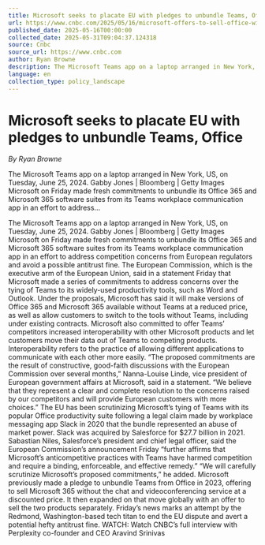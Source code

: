```yaml
---
title: Microsoft seeks to placate EU with pledges to unbundle Teams, Office
url: https://www.cnbc.com/2025/05/16/microsoft-offers-to-sell-office-without-teams-to-placate-eu-regulators.html
published_date: 2025-05-16T00:00:00
collected_date: 2025-05-31T09:04:37.124318
source: Cnbc
source_url: https://www.cnbc.com
author: Ryan Browne
description: The Microsoft Teams app on a laptop arranged in New York, US, on Tuesday, June 25, 2024. Gabby Jones | Bloomberg | Getty Images Microsoft on Friday made fresh commitments to unbundle its Office 365 and Microsoft 365 software suites from its Teams workplace communication app in an effort to address...
language: en
collection_type: policy_landscape
---
```


# Microsoft seeks to placate EU with pledges to unbundle Teams, Office

*By Ryan Browne*

The Microsoft Teams app on a laptop arranged in New York, US, on Tuesday, June 25, 2024. Gabby Jones | Bloomberg | Getty Images Microsoft on Friday made fresh commitments to unbundle its Office 365 and Microsoft 365 software suites from its Teams workplace communication app in an effort to address...

The Microsoft Teams app on a laptop arranged in New York, US, on Tuesday, June 25, 2024. Gabby Jones | Bloomberg | Getty Images Microsoft on Friday made fresh commitments to unbundle its Office 365 and Microsoft 365 software suites from its Teams workplace communication app in an effort to address competition concerns from European regulators and avoid a possible antitrust fine. The European Commission, which is the executive arm of the European Union, said in a statement Friday that Microsoft made a series of commitments to address concerns over the tying of Teams to its widely-used productivity tools, such as Word and Outlook. Under the proposals, Microsoft has said it will make versions of Office 365 and Microsoft 365 available without Teams at a reduced price, as well as allow customers to switch to the tools without Teams, including under existing contracts. Microsoft also committed to offer Teams’ competitors increased interoperability with other Microsoft products and let customers move their data out of Teams to competing products. Interoperability refers to the practice of allowing different applications to communicate with each other more easily. “The proposed commitments are the result of constructive, good-faith discussions with the European Commission over several months,” Nanna-Louise Linde, vice president of European government affairs at Microsoft, said in a statement. “We believe that they represent a clear and complete resolution to the concerns raised by our competitors and will provide European customers with more choices.” The EU has been scrutinizing Microsoft’s tying of Teams with its popular Office productivity suite following a legal claim made by workplace messaging app Slack in 2020 that the bundle represented an abuse of market power. Slack was acquired by Salesforce for $27.7 billion in 2021. Sabastian Niles, Salesforce’s president and chief legal officer, said the European Commission’s announcement Friday “further affirms that Microsoft’s anticompetitive practices with Teams have harmed competition and require a binding, enforceable, and effective remedy.” “We will carefully scrutinize Microsoft’s proposed commitments,” he added. Microsoft previously made a pledge to unbundle Teams from Office in 2023, offering to sell Microsoft 365 without the chat and videoconferencing service at a discounted price. It then expanded on that move globally with an offer to sell the two products separately. Friday’s news marks an attempt by the Redmond, Washington-based tech titan to end the EU dispute and avert a potential hefty antitrust fine. WATCH: Watch CNBC’s full interview with Perplexity co-founder and CEO Aravind Srinivas